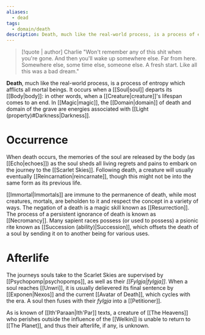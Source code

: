 ```yaml
---
aliases:
  - dead
tags:
  - domain/death
description: Death, much like the real-world process, is a process of entropy which afflicts all mortal beings.
---
```

>[!quote | author] Charlie
>"Won't remember any of this shit when you're gone. And then you'll wake up somewhere else. Far from here. Somewhere else, some time else, someone else. A fresh start. Like all this was a bad dream."

**Death**, much like the real-world process, is a process of entropy which afflicts all mortal beings. It occurs when a [[Soul|soul]] departs its [[Body|body]]: in other words, when a [[Creature|creature]]'s lifespan comes to an end. In [[Magic|magic]], the [[Domain|domain]] of death and domain of the grave are energies associated with [[Light (property)#Darkness|Darkness]].
# Occurrence
When death occurs, the memories of the soul are released by the body (as [[Echo|echoes]]) as the soul sheds all living regrets and pains to embark on the journey to the [[Scarlet Skies]]. Following death, a creature will usually eventually [[Reincarnation|reincarnate]], though this might not be into the same form as its previous life.

[[Immortal|Immortals]] are immune to the permanence of death, while most creatures, mortals, are beholden to it and respect the concept in a variety of ways. The negation of a death is a magic skill known as [[Resurrection]]. The process of a persistent ignorance of death is known as [[Necromancy]]. Many sapient races possess (or used to possess) a psionic rite known as [[Succession (ability)|Succession]], which offsets the death of a soul by sending it on to another being for various uses.
# Afterlife
The journeys souls take to the Scarlet Skies are supervised by [[Psychopomp|psychopomps]], as well as their *[[Fylgja|fylgja]]*. When a soul reaches [[Unwri]], it is usually delievered its final sentence by [[Exponen|Nexos]] and the current [[Avatar of Death]], which cycles with the era. A soul then fuses with their *fylgja* into a [[Petitioner]].

As is known of [[Ith'Paraan|Ith'Par]] texts, a creature of [[The Heavens]] who perishes outside the influence of the [[Welkin]] is unable to return to [[The Planet]], and thus their afterlife, if any, is unknown.
